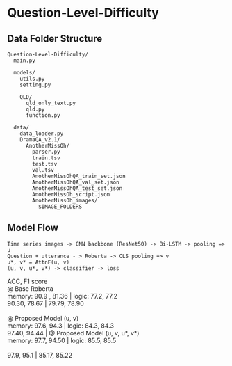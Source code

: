 # Question-Level-Difficulty

## Data Folder Structure
```
Question-Level-Difficulty/
  main.py
  
  models/
    utils.py
    setting.py
    
    QLD/
      qld_only_text.py
      qld.py
      function.py
      
  data/
    data_loader.py
    DramaQA_v2.1/
      AnotherMissOh/
        parser.py
        train.tsv
        test.tsv
        val.tsv
        AnotherMissOhQA_train_set.json
        AnotherMissOhQA_val_set.json
        AnotherMissOhQA_test_set.json
        AnotherMissOh_script.json
        AnotherMissOh_images/
          $IMAGE_FOLDERS
```
## Model Flow

```
Time series images -> CNN backbone (ResNet50) -> Bi-LSTM -> pooling => u
Question + utterance - > Roberta -> CLS pooling => v 
u*, v* = AttnF(u, v)
(u, v, u*, v*) -> classifier -> loss
```
ACC, F1 score <br>
@ Base Roberta <br>
memory: 90.9 , 81.36 | logic: 77.2, 77.2 <br>
90.30, 78.67 | 79.79, 78.90 <br><br>
@ Proposed Model (u, v)<br>
memory: 97.6, 94.3 | logic: 84.3, 84.3 <br>
97.40, 94.44 |
@ Proposed Model (u, v, u*, v*) <br>
memory: 97.7, 94.50 | logic: 85.5, 85.5 <br><br>
97.9, 95.1 | 85.17, 85.22
